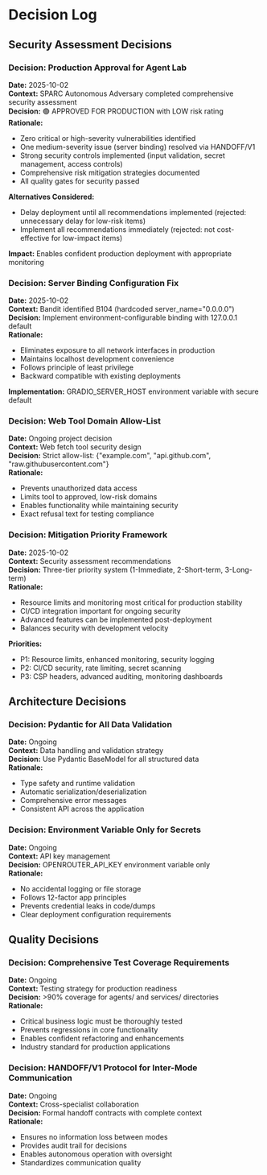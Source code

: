 # Decision Log

## Security Assessment Decisions

### Decision: Production Approval for Agent Lab
**Date:** 2025-10-02  
**Context:** SPARC Autonomous Adversary completed comprehensive security assessment  
**Decision:** 🟢 APPROVED FOR PRODUCTION with LOW risk rating  
**Rationale:**
- Zero critical or high-severity vulnerabilities identified
- One medium-severity issue (server binding) resolved via HANDOFF/V1
- Strong security controls implemented (input validation, secret management, access controls)
- Comprehensive risk mitigation strategies documented
- All quality gates for security passed

**Alternatives Considered:**
- Delay deployment until all recommendations implemented (rejected: unnecessary delay for low-risk items)
- Implement all recommendations immediately (rejected: not cost-effective for low-impact items)

**Impact:** Enables confident production deployment with appropriate monitoring

### Decision: Server Binding Configuration Fix
**Date:** 2025-10-02  
**Context:** Bandit identified B104 (hardcoded server_name="0.0.0.0")  
**Decision:** Implement environment-configurable binding with 127.0.0.1 default  
**Rationale:**
- Eliminates exposure to all network interfaces in production
- Maintains localhost development convenience
- Follows principle of least privilege
- Backward compatible with existing deployments

**Implementation:** GRADIO_SERVER_HOST environment variable with secure default

### Decision: Web Tool Domain Allow-List
**Date:** Ongoing project decision  
**Context:** Web fetch tool security design  
**Decision:** Strict allow-list: {"example.com", "api.github.com", "raw.githubusercontent.com"}  
**Rationale:**
- Prevents unauthorized data access
- Limits tool to approved, low-risk domains
- Enables functionality while maintaining security
- Exact refusal text for testing compliance

### Decision: Mitigation Priority Framework
**Date:** 2025-10-02  
**Context:** Security assessment recommendations  
**Decision:** Three-tier priority system (1-Immediate, 2-Short-term, 3-Long-term)  
**Rationale:**
- Resource limits and monitoring most critical for production stability
- CI/CD integration important for ongoing security
- Advanced features can be implemented post-deployment
- Balances security with development velocity

**Priorities:**
- P1: Resource limits, enhanced monitoring, security logging
- P2: CI/CD security, rate limiting, secret scanning
- P3: CSP headers, advanced auditing, monitoring dashboards

## Architecture Decisions

### Decision: Pydantic for All Data Validation
**Date:** Ongoing  
**Context:** Data handling and validation strategy  
**Decision:** Use Pydantic BaseModel for all structured data  
**Rationale:**
- Type safety and runtime validation
- Automatic serialization/deserialization
- Comprehensive error messages
- Consistent API across the application

### Decision: Environment Variable Only for Secrets
**Date:** Ongoing  
**Context:** API key management  
**Decision:** OPENROUTER_API_KEY environment variable only  
**Rationale:**
- No accidental logging or file storage
- Follows 12-factor app principles
- Prevents credential leaks in code/dumps
- Clear deployment configuration requirements

## Quality Decisions

### Decision: Comprehensive Test Coverage Requirements
**Date:** Ongoing  
**Context:** Testing strategy for production readiness  
**Decision:** >90% coverage for agents/ and services/ directories  
**Rationale:**
- Critical business logic must be thoroughly tested
- Prevents regressions in core functionality
- Enables confident refactoring and enhancements
- Industry standard for production applications

### Decision: HANDOFF/V1 Protocol for Inter-Mode Communication
**Date:** Ongoing  
**Context:** Cross-specialist collaboration  
**Decision:** Formal handoff contracts with complete context  
**Rationale:**
- Ensures no information loss between modes
- Provides audit trail for decisions
- Enables autonomous operation with oversight
- Standardizes communication quality